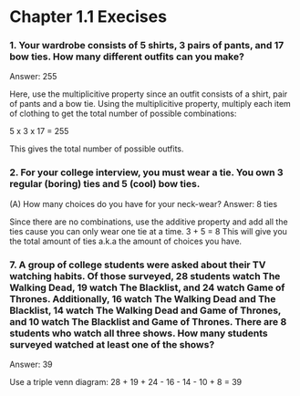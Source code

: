 # Chapter 1.1 Execises
### 1. Your wardrobe consists of 5 shirts, 3 pairs of pants, and 17 bow ties. How many different outfits can you make?

 Answer: 255

Here, use the multiplicitive property since an outfit consists of a shirt, pair of pants and a bow tie.
Using the multiplicitive property, multiply each item of clothing to get the total number of possible combinations:

5 x 3 x 17 = 255

This gives the total number of possible  outfits.


### 2. For your college interview, you must wear a tie. You own 3 regular (boring) ties and 5 (cool) bow ties.
(A) How many choices do you have for your neck-wear?
Answer: 8 ties

Since there are no combinations, use the additive property and add all the ties cause you can only wear one tie at a time. 
3 + 5 = 8 
This will give you the total amount of ties a.k.a the amount of choices you have.

### 7. A group of college students were asked about their TV watching habits. Of those surveyed, 28 students watch The Walking Dead, 19 watch The Blacklist, and 24 watch Game of Thrones. Additionally, 16 watch The Walking Dead and The Blacklist, 14 watch The Walking Dead and Game of Thrones, and 10 watch The Blacklist and Game of Thrones. There are 8 students who watch all three shows. How many students surveyed watched at least one of the shows?

Answer: 39

Use a triple venn diagram:
28 + 19 + 24 - 16 - 14 - 10 + 8 = 39
